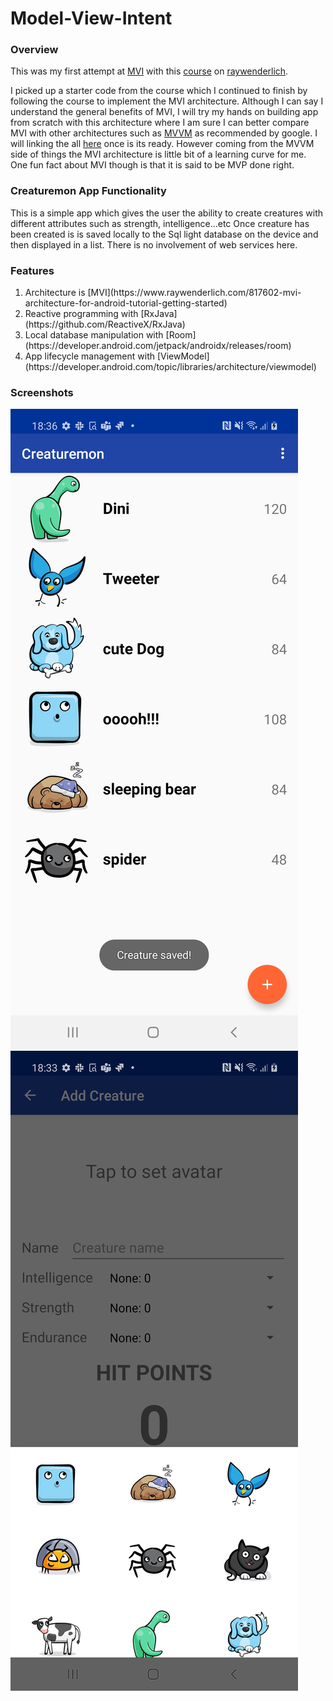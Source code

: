 # Model-View-Intent

### Overview
This was my first attempt at [MVI](https://www.raywenderlich.com/817602-mvi-architecture-for-android-tutorial-getting-started)
with this [course](https://www.raywenderlich.com/266607-mvi-on-android) on [raywenderlich](https://www.raywenderlich.com).

I picked up a starter code from the course which I continued to finish by following the course to implement the MVI
architecture. Although I can say I understand the general benefits of MVI, I will try my hands on building app from scratch
with this architecture where I am sure I can better compare MVI with other architectures such as [MVVM](https://developer.android.com/jetpack/guide) as recommended by google.
I will linking the all [here]("") once is its ready. However coming from the MVVM side of things the MVI architecture is little bit of a learning curve for me.
One fun fact about MVI though is that it is said to be MVP done right.

### Creaturemon App Functionality
This is a simple app which gives the user the ability to create creatures with different attributes such as strength, intelligence...etc
Once creature has been created is is saved locally to the Sql light database on the device and then displayed in a list. There is no involvement
of web services here.

### Features
<ol>
<li>Architecture is [MVI](https://www.raywenderlich.com/817602-mvi-architecture-for-android-tutorial-getting-started)</li>
<li>Reactive programming with [RxJava](https://github.com/ReactiveX/RxJava)</li>
<li>Local database manipulation with [Room](https://developer.android.com/jetpack/androidx/releases/room)</li>
<li>App lifecycle management with [ViewModel](https://developer.android.com/topic/libraries/architecture/viewmodel) </li>
</ol>

### Screenshots
![](/images/1.jpg "All Creatures Screen")
![](/images/2.jpg "Add Creature Screen")






